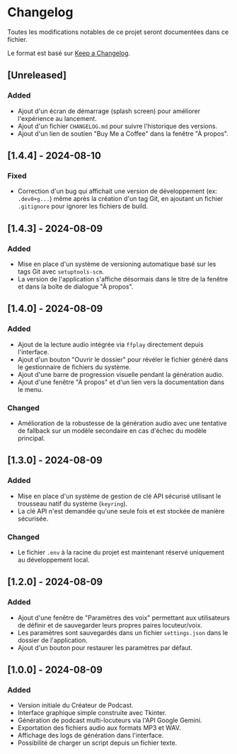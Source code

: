 # Changelog

Toutes les modifications notables de ce projet seront documentées dans ce fichier.

Le format est basé sur [Keep a Changelog](https://keepachangelog.com/fr/1.0.0/).

## [Unreleased]

### Added
- Ajout d'un écran de démarrage (splash screen) pour améliorer l'expérience au lancement.
- Ajout d'un fichier `CHANGELOG.md` pour suivre l'historique des versions.
- Ajout d'un lien de soutien "Buy Me a Coffee" dans la fenêtre "À propos".

## [1.4.4] - 2024-08-10

### Fixed
- Correction d'un bug qui affichait une version de développement (ex: `.dev0+g...`) même après la création d'un tag Git, en ajoutant un fichier `.gitignore` pour ignorer les fichiers de build.

## [1.4.3] - 2024-08-09

### Added
- Mise en place d'un système de versioning automatique basé sur les tags Git avec `setuptools-scm`.
- La version de l'application s'affiche désormais dans le titre de la fenêtre et dans la boîte de dialogue "À propos".

## [1.4.0] - 2024-08-09

### Added
- Ajout de la lecture audio intégrée via `ffplay` directement depuis l'interface.
- Ajout d'un bouton "Ouvrir le dossier" pour révéler le fichier généré dans le gestionnaire de fichiers du système.
- Ajout d'une barre de progression visuelle pendant la génération audio.
- Ajout d'une fenêtre "À propos" et d'un lien vers la documentation dans le menu.
### Changed
- Amélioration de la robustesse de la génération audio avec une tentative de fallback sur un modèle secondaire en cas d'échec du modèle principal.

## [1.3.0] - 2024-08-09

### Added
- Mise en place d'un système de gestion de clé API sécurisé utilisant le trousseau natif du système (`keyring`).
- La clé API n'est demandée qu'une seule fois et est stockée de manière sécurisée.
### Changed
- Le fichier `.env` à la racine du projet est maintenant réservé uniquement au développement local.

## [1.2.0] - 2024-08-09

### Added
- Ajout d'une fenêtre de "Paramètres des voix" permettant aux utilisateurs de définir et de sauvegarder leurs propres paires locuteur/voix.
- Les paramètres sont sauvegardés dans un fichier `settings.json` dans le dossier de l'application.
- Ajout d'un bouton pour restaurer les paramètres par défaut.

## [1.0.0] - 2024-08-09

### Added
- Version initiale du Créateur de Podcast.
- Interface graphique simple construite avec Tkinter.
- Génération de podcast multi-locuteurs via l'API Google Gemini.
- Exportation des fichiers audio aux formats MP3 et WAV.
- Affichage des logs de génération dans l'interface.
- Possibilité de charger un script depuis un fichier texte.